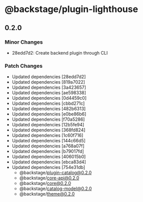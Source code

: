 # @backstage/plugin-lighthouse

## 0.2.0
### Minor Changes

- 28edd7d2: Create backend plugin through CLI

### Patch Changes

- Updated dependencies [28edd7d2]
- Updated dependencies [819a7022]
- Updated dependencies [3a423657]
- Updated dependencies [ae598338]
- Updated dependencies [0d4459c0]
- Updated dependencies [cbbd271c]
- Updated dependencies [482b6313]
- Updated dependencies [e0be86b6]
- Updated dependencies [f70a5286]
- Updated dependencies [12b5fe94]
- Updated dependencies [368fd824]
- Updated dependencies [1c60f716]
- Updated dependencies [144c66d5]
- Updated dependencies [a768a07f]
- Updated dependencies [b79017fd]
- Updated dependencies [406015b0]
- Updated dependencies [ebca83d4]
- Updated dependencies [754e31db]
  - @backstage/plugin-catalog@0.2.0
  - @backstage/core-api@0.2.0
  - @backstage/core@0.2.0
  - @backstage/catalog-model@0.2.0
  - @backstage/theme@0.2.0
